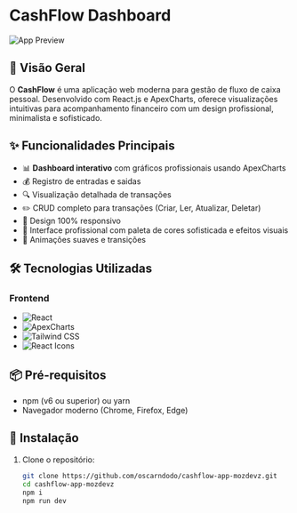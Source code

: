 # CashFlow Dashboard

![App Preview]("./screenshot-cashflow.png") <!-- Adicione uma imagem real do seu projeto aqui -->

## 📌 Visão Geral

O **CashFlow** é uma aplicação web moderna para gestão de fluxo de caixa pessoal. Desenvolvido com React.js e ApexCharts, oferece visualizações intuitivas para acompanhamento financeiro com um design profissional, minimalista e sofisticado.

## ✨ Funcionalidades Principais

- 📊 **Dashboard interativo** com gráficos profissionais usando ApexCharts
- 💰 Registro de entradas e saidas
- 🔍 Visualização detalhada de transações
- ✏️ CRUD completo para transações (Criar, Ler, Atualizar, Deletar)
- 📱 Design 100% responsivo
- 🎨 Interface profissional com paleta de cores sofisticada e efeitos visuais
- 🔄 Animações suaves e transições

## 🛠️ Tecnologias Utilizadas

### Frontend
- ![React](https://img.shields.io/badge/-React-61DAFB?logo=react&logoColor=white&style=flat)
- ![ApexCharts](https://img.shields.io/badge/-ApexCharts-FF4560?logo=apexcharts&logoColor=white&style=flat)
- ![Tailwind CSS](https://img.shields.io/badge/-Tailwind_CSS-38B2AC?logo=tailwind-css&logoColor=white&style=flat)
- ![React Icons](https://img.shields.io/badge/-React_Icons-F7DF1E?logo=react&logoColor=white&style=flat)

## 📦 Pré-requisitos

- npm (v6 ou superior) ou yarn
- Navegador moderno (Chrome, Firefox, Edge)

## 🚀 Instalação

1. Clone o repositório:
   ```bash
   git clone https://github.com/oscarndodo/cashflow-app-mozdevz.git
   cd cashflow-app-mozdevz
   npm i
   npm run dev
